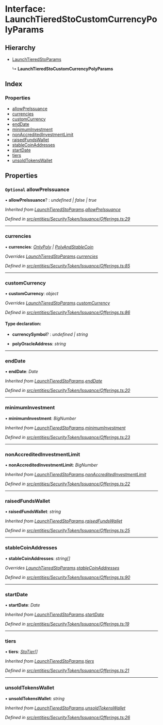 # Interface: LaunchTieredStoCustomCurrencyPolyParams

## Hierarchy

* [LaunchTieredStoParams](_entities_securitytoken_issuance_offerings_.launchtieredstoparams.md)

  ↳ **LaunchTieredStoCustomCurrencyPolyParams**

## Index

### Properties

* [allowPreIssuance](_entities_securitytoken_issuance_offerings_.launchtieredstocustomcurrencypolyparams.md#optional-allowpreissuance)
* [currencies](_entities_securitytoken_issuance_offerings_.launchtieredstocustomcurrencypolyparams.md#currencies)
* [customCurrency](_entities_securitytoken_issuance_offerings_.launchtieredstocustomcurrencypolyparams.md#customcurrency)
* [endDate](_entities_securitytoken_issuance_offerings_.launchtieredstocustomcurrencypolyparams.md#enddate)
* [minimumInvestment](_entities_securitytoken_issuance_offerings_.launchtieredstocustomcurrencypolyparams.md#minimuminvestment)
* [nonAccreditedInvestmentLimit](_entities_securitytoken_issuance_offerings_.launchtieredstocustomcurrencypolyparams.md#nonaccreditedinvestmentlimit)
* [raisedFundsWallet](_entities_securitytoken_issuance_offerings_.launchtieredstocustomcurrencypolyparams.md#raisedfundswallet)
* [stableCoinAddresses](_entities_securitytoken_issuance_offerings_.launchtieredstocustomcurrencypolyparams.md#stablecoinaddresses)
* [startDate](_entities_securitytoken_issuance_offerings_.launchtieredstocustomcurrencypolyparams.md#startdate)
* [tiers](_entities_securitytoken_issuance_offerings_.launchtieredstocustomcurrencypolyparams.md#tiers)
* [unsoldTokensWallet](_entities_securitytoken_issuance_offerings_.launchtieredstocustomcurrencypolyparams.md#unsoldtokenswallet)

## Properties

### `Optional` allowPreIssuance

• **allowPreIssuance**? : *undefined | false | true*

*Inherited from [LaunchTieredStoParams](_entities_securitytoken_issuance_offerings_.launchtieredstoparams.md).[allowPreIssuance](_entities_securitytoken_issuance_offerings_.launchtieredstoparams.md#optional-allowpreissuance)*

*Defined in [src/entities/SecurityToken/Issuance/Offerings.ts:29](https://github.com/PolymathNetwork/polymath-sdk/blob/550676f/src/entities/SecurityToken/Issuance/Offerings.ts#L29)*

___

###  currencies

• **currencies**: *[OnlyPoly](../modules/_entities_securitytoken_issuance_offerings_.md#onlypoly) | [PolyAndStableCoin](../modules/_entities_securitytoken_issuance_offerings_.md#polyandstablecoin)*

*Overrides [LaunchTieredStoParams](_entities_securitytoken_issuance_offerings_.launchtieredstoparams.md).[currencies](_entities_securitytoken_issuance_offerings_.launchtieredstoparams.md#currencies)*

*Defined in [src/entities/SecurityToken/Issuance/Offerings.ts:85](https://github.com/PolymathNetwork/polymath-sdk/blob/550676f/src/entities/SecurityToken/Issuance/Offerings.ts#L85)*

___

###  customCurrency

• **customCurrency**: *object*

*Overrides [LaunchTieredStoParams](_entities_securitytoken_issuance_offerings_.launchtieredstoparams.md).[customCurrency](_entities_securitytoken_issuance_offerings_.launchtieredstoparams.md#optional-customcurrency)*

*Defined in [src/entities/SecurityToken/Issuance/Offerings.ts:86](https://github.com/PolymathNetwork/polymath-sdk/blob/550676f/src/entities/SecurityToken/Issuance/Offerings.ts#L86)*

#### Type declaration:

* **currencySymbol**? : *undefined | string*

* **polyOracleAddress**: *string*

___

###  endDate

• **endDate**: *Date*

*Inherited from [LaunchTieredStoParams](_entities_securitytoken_issuance_offerings_.launchtieredstoparams.md).[endDate](_entities_securitytoken_issuance_offerings_.launchtieredstoparams.md#enddate)*

*Defined in [src/entities/SecurityToken/Issuance/Offerings.ts:20](https://github.com/PolymathNetwork/polymath-sdk/blob/550676f/src/entities/SecurityToken/Issuance/Offerings.ts#L20)*

___

###  minimumInvestment

• **minimumInvestment**: *BigNumber*

*Inherited from [LaunchTieredStoParams](_entities_securitytoken_issuance_offerings_.launchtieredstoparams.md).[minimumInvestment](_entities_securitytoken_issuance_offerings_.launchtieredstoparams.md#minimuminvestment)*

*Defined in [src/entities/SecurityToken/Issuance/Offerings.ts:23](https://github.com/PolymathNetwork/polymath-sdk/blob/550676f/src/entities/SecurityToken/Issuance/Offerings.ts#L23)*

___

###  nonAccreditedInvestmentLimit

• **nonAccreditedInvestmentLimit**: *BigNumber*

*Inherited from [LaunchTieredStoParams](_entities_securitytoken_issuance_offerings_.launchtieredstoparams.md).[nonAccreditedInvestmentLimit](_entities_securitytoken_issuance_offerings_.launchtieredstoparams.md#nonaccreditedinvestmentlimit)*

*Defined in [src/entities/SecurityToken/Issuance/Offerings.ts:22](https://github.com/PolymathNetwork/polymath-sdk/blob/550676f/src/entities/SecurityToken/Issuance/Offerings.ts#L22)*

___

###  raisedFundsWallet

• **raisedFundsWallet**: *string*

*Inherited from [LaunchTieredStoParams](_entities_securitytoken_issuance_offerings_.launchtieredstoparams.md).[raisedFundsWallet](_entities_securitytoken_issuance_offerings_.launchtieredstoparams.md#raisedfundswallet)*

*Defined in [src/entities/SecurityToken/Issuance/Offerings.ts:25](https://github.com/PolymathNetwork/polymath-sdk/blob/550676f/src/entities/SecurityToken/Issuance/Offerings.ts#L25)*

___

###  stableCoinAddresses

• **stableCoinAddresses**: *string[]*

*Overrides [LaunchTieredStoParams](_entities_securitytoken_issuance_offerings_.launchtieredstoparams.md).[stableCoinAddresses](_entities_securitytoken_issuance_offerings_.launchtieredstoparams.md#optional-stablecoinaddresses)*

*Defined in [src/entities/SecurityToken/Issuance/Offerings.ts:90](https://github.com/PolymathNetwork/polymath-sdk/blob/550676f/src/entities/SecurityToken/Issuance/Offerings.ts#L90)*

___

###  startDate

• **startDate**: *Date*

*Inherited from [LaunchTieredStoParams](_entities_securitytoken_issuance_offerings_.launchtieredstoparams.md).[startDate](_entities_securitytoken_issuance_offerings_.launchtieredstoparams.md#startdate)*

*Defined in [src/entities/SecurityToken/Issuance/Offerings.ts:19](https://github.com/PolymathNetwork/polymath-sdk/blob/550676f/src/entities/SecurityToken/Issuance/Offerings.ts#L19)*

___

###  tiers

• **tiers**: *[StoTier](_types_index_.stotier.md)[]*

*Inherited from [LaunchTieredStoParams](_entities_securitytoken_issuance_offerings_.launchtieredstoparams.md).[tiers](_entities_securitytoken_issuance_offerings_.launchtieredstoparams.md#tiers)*

*Defined in [src/entities/SecurityToken/Issuance/Offerings.ts:21](https://github.com/PolymathNetwork/polymath-sdk/blob/550676f/src/entities/SecurityToken/Issuance/Offerings.ts#L21)*

___

###  unsoldTokensWallet

• **unsoldTokensWallet**: *string*

*Inherited from [LaunchTieredStoParams](_entities_securitytoken_issuance_offerings_.launchtieredstoparams.md).[unsoldTokensWallet](_entities_securitytoken_issuance_offerings_.launchtieredstoparams.md#unsoldtokenswallet)*

*Defined in [src/entities/SecurityToken/Issuance/Offerings.ts:26](https://github.com/PolymathNetwork/polymath-sdk/blob/550676f/src/entities/SecurityToken/Issuance/Offerings.ts#L26)*
